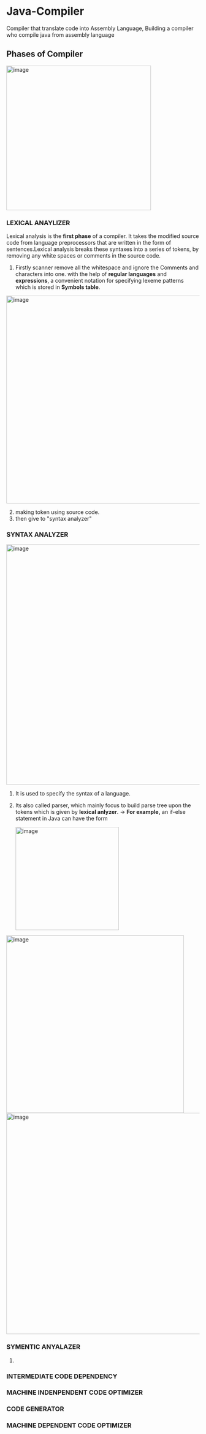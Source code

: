 # Java-Compiler
Compiler that translate code into Assembly Language,
Building a compiler who compile java from assembly language

## Phases of Compiler
  <img width="377" alt="image" src="https://github.com/maaz-lab/Java-Compiler/assets/134712721/f61abe71-6f43-4623-883e-87252de578dc">

### LEXICAL ANAYLIZER
Lexical analysis is the **first phase** of a compiler. It takes the modified source code from language preprocessors that are written in the form of sentences.Lexical analysis breaks these syntaxes into a series of tokens, by removing any white spaces or comments in the source code.

   1. Firstly scanner remove all the whitespace and ignore the Comments and characters into one. with the help of **regular languages** and **expressions**, a convenient notation for specifying lexeme patterns which is stored in **Symbols table**.

<img width="542" alt="image" src="https://github.com/maaz-lab/Java-Compiler/assets/134712721/4f92ef38-71e4-4f36-b036-b9a2524e1c32">
   
   2. making token using source code.
   3. then give to "syntax analyzer"
   

### SYNTAX ANALYZER
  <img width="627" alt="image" src="https://github.com/maaz-lab/Java-Compiler/assets/134712721/95d71171-4e29-423a-ac4e-d5f6d13d3a2d">

  1. It is used to specify the syntax of a language.
  2. Its also called parser, which mainly focus to build parse tree upon the tokens which is given by **lexical anlyzer**.
  -> **For example,** an if-else statement in Java can have the form

     <img width="269" alt="image" src="https://github.com/maaz-lab/Java-Compiler/assets/134712721/9662aae4-3193-4cea-8908-23aedf31696f">

  <img width="463" alt="image" src="https://github.com/maaz-lab/Java-Compiler/assets/134712721/2e7cce70-18a4-4d24-bfb8-b827bfa8709e">

  <img width="577" alt="image" src="https://github.com/maaz-lab/Java-Compiler/assets/134712721/9c23e4be-ea58-494b-913b-7378fe53ef47">


### SYMENTIC ANYALAZER
  1. 
### INTERMEDIATE CODE DEPENDENCY
### MACHINE INDENPENDENT CODE OPTIMIZER
### CODE GENERATOR
### MACHINE DEPENDENT CODE OPTIMIZER
